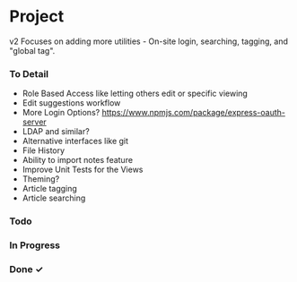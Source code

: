 # Project

v2 Focuses on adding more utilities - On-site login, searching, tagging, and "global tag".

### To Detail

- Role Based Access like letting others edit or specific viewing
- Edit suggestions workflow
- More Login Options? https://www.npmjs.com/package/express-oauth-server
- LDAP and similar?
- Alternative interfaces like git
- File History
- Ability to import notes feature
- Improve Unit Tests for the Views
- Theming?
- Article tagging
- Article searching

### Todo

### In Progress

### Done ✓
